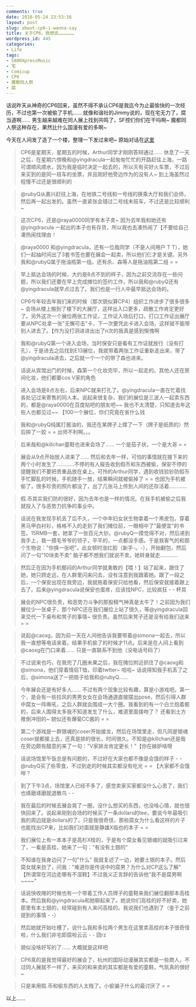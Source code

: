 ```yaml
---
comments: true
date: 2010-05-24 23:53:16
layout: post
slug: about-cp6-i-wanna-say
title: 关于CP6，我想说………………
wordpress_id: 445
categories:
- Life
tags:
- 5800XpressMusic
- 宅
- Comicup
- CP6
- 魔都同人祭
- 腐
---
```


话说昨天从神奇的CP6回来，虽然不得不承认CP6是我迄今为止最愉快的一次经历，不过也第一次被偷了手机…… 就像和谐社的Jimmy说的，现在宅无力了，腐当道啊…… 男生越来越难在同人展上找到共鸣了，SF控们你们在干吗啊~  魔都同人祭这种存在，果然比什么国漫有爱的多啊~




今天在人间发了造了一个楼，整理一下发过来吧~ 原始对话在[这里](http://renjian.com/c/1202311)





> CP6是星期天，星期五的时候，Arthur同学才刚刚答辩通过…… 休息了一天之后，在星期六傍晚和@yingdracula一起匆匆忙忙的开路赶往上海，一路可谓顺风顺水，因为我是临时决定一起去的，所以灭有买好火车票，不过后来买到的是同一班车的坐票，并且刚好他旁边作为的没有人~ 到上海虽然过程慢不过还是很顺利的

> @rubyQ从嘉兴赶往上海，在地铁二号线和一号线的换乘大厅和我们会师，然后再一起出发的。虽然一直紧张会错过二号线末班车，不过还是比较顺利~

> 这次CP6，还是@raya0000同学有本子卖~ 因为去年我和她还有@yingdracula 一起出的本子也有存货，所以我也去凑热闹了【不要给自己凑热闹找理由！

> @raya0000 和@yingdracula，还有一位哉同学（不是人间用户 T T），她们一起抽时间出了3套书签也要在展会一起卖，所以他们仨才是关键。另外我和@rubyQ属于拖油瓶第一组。还有杀、森等人是拖油瓶第二组 = =

> 早上抵达会场的时候，大约是8点不到的样子，因为之前交流存在一些问题，所以我们还要在早上完成摊位的签约工作，所以我和@rubyQ还有@yingdracula就早点过去了。我们也是一行人中最早抵达会场的。

> CP6今年较去年我们来的时候（那次貌似算CP4）组织工作进步了很多很多~ 会场从楼上搬到了楼下的大展厅，这样出入口更多，疏散工作肯定更好了。另外这次一个展位两张工作证，工作证入场后打口，打口工作证出展厅要从NPC处拿一张"无懈可击"卡，下一次要凭此卡进入会场，这样就不能带别人进去了。【作为没打洞进进出出了n次的我真是感到惭愧啊

> 我和@rubyQ第一个进入会场，当时保安只是看有工作证就放行（没有打孔），于是进去之后找到E13展位，我就带着两张工作证重新走出来，带了@yingdracula进去，之后就一个一个的带了森也进来。

> 话说从宾馆出门的时候，森第一个化妆完毕，所以一起走的。其他人还在房间化妆，他们都要cos V家的角色

> 进入会场是8点左右，后来NPC就来打孔了。@yingdracula一直在忙着找各处记过来寄售的同人本。说起来很复杂，我们的展位是三波人一起卖东西的，都是@raya0000在百度贴吧的朋友吧~~ 我也不太清楚，只知道去年这些人也都见过~~ 【100一个展位，你们究竟在省什么钱

> 我和@rubyQ纯属打酱油的，我还在某牌子上撑了一下（牌子是纸质的）然后摔了一跤 = = 出师不利啊。。。

> 后来哉和@killchan童鞋也进来会场了…… 一个是茄子状，一个是大哥 = =

> 展会从9点开始放人进来了…… 然后和去年一样，可怕的事情就在接下来的两个小时发生了…………不停的有人报告收到假币和东西被偷，保安不停的提醒我们不要把贵重品放在桌上。可怜的Arthur同学，遇到收钱验钞防假币手忙脚乱的时候，手机随手一放，结果瞬间就被偷掉了 = = 也因为手机被偷了，很多珍贵的照片都没了，出了几张马上传到人间的还存活着…………

> 假.币其实我们防的很好，因为去年也是一样的情况。在我手机被偷之后我就投入了与恶势力抗争的事业中。

> 话说在我发现手机丢了后不久，一个中年妇女状生物拿着一个黑皮包，穿着黑马甲白衬衫，格格不入的走到了我们摊位前，一眼相中了"最便宜"的书签。15RMB一套，她拿了一张百元大钞。@rubyQ一摸觉得不对，然后递到我手上，我一摸毛爷爷的领子，平平的，一点都没手感。于是我客气的和那个生物说："你换一张吧"。此女顿时涨红脸（新手-。-），开始翻包，然后问了一句"10块卖不卖" 脑子都不想我们就说不卖，她转身就走…………

> 然后正在因为手机郁闷的Arthur同学就勇敢的【喂！】站了起来，跟住了她，她只顾走远，在人群里闪来闪去，没有注意到我跟着她。跟了一段之后，一个保安出现在我旁边，我就拖着保安只给他看，然后保安就接着跟上去了。后来@yingdracula说保安也蛋疼，应该找NPC，比较疯狂 - - 杯具

> 展会的NPC很负责，和恶势力斗争的那股精气神真是太牛了！之前因为我们展位少一张桌子，那个NPC还在我们展位上站了很久，等@yingdracula回来交代一下桌布和凳子的事情~ 很负责。虽然后来凳子还是没有给我们送来 = =

> 说起@caoxg，因为前一天在人间他告诉我要带着@simona一起去，所以我一直想等电话来着。结果手机偷了的时候才11点。后来是在人间上看到@caoxg在门口来着…… 只是一直联系不到他（没电话号码了）

> 不过说来也巧，在我兜了几圈未果之后，我在摊位附近抓住了@caoxg和@simona，他们穿着情侣T恤，印着twtter~ 哈哈~ 话说得知我手机丢了之后，@simona送了一把扇子给我和@rubyQ……

> 今年展会还是有好多人…… 不过有两个现象比较有趣，算是小游戏吧。第一个，是会有一些拉风的男男女女在会场通道直接摆出pose，然后引得人群中腐女一阵嘶吼，之后人群就会围成一大个圈。我看到的有一个白兰抱着骸的，后来人围得太多我不知道发生了什么，难道里面接吻了？ 还看到土方推倒冲田的~ 貌似还有爆菊CC酱的 = =

> 第二个游戏是一群银魂的coser开始接龙，然后在场馆里走，但凡同是银魂coser就都接上去，还真是排的很长，时间很久。不知是@killchan还是哉在旁边颇有醋意的来了一句："V家排龙肯定更长！"【你在嫉妒啥呀

> 话说场馆里午饭总是有问题的，不过好在大家也都不像是会饿的样子 - - @rubyQ买了些零食，不过到走的时候其实都没有吃光 = = 【大家都不会饿咩？

> 到了下午3点，场馆里人已经不多了，感觉卖家买家都没什么心思了，我们也琢磨琢磨就退散鸟 - -

> 我在最后的时候去展会晃了一圈，没什么想买的东西，也没啥心情，就也很快回来了。说起来刚到会场的时候买了一条dollars的tee，要说今年最吸引我的周边就是dollars的了。只是我很奇怪，那些腐女为什么看这样的片子也能找出CP来，比如我们对面就是静雄X临也的本子 = =

> 我们展位上有一本本子是高杉X桂的，于是有个腐女看见银魂的就吸引过来了，一看是高桂，她来了一句："有没有土银的"

> 不知谁在我身边问了一句"什么" 我就复述了一边，她要土银的本子。然后腐女就来劲了，问我："难道你是传说中的腐男？为什么对CP这么了解" 【所谓常在河边走哪有不湿鞋】不过我义正言辞的告诉他"我不是腐男啊~~~~"

> 话说快收摊的时候也有一个带着工作人员牌子的童鞋来我们展位翻那本高桂本。然后我和@yingdracula和她聊起来了。她说你们高桂的好不好卖，她那里有本土银的，经常碰到有人来问高桂的。我说我们也遇到了（鉴于之前提到的事情 - -）

> 然后她就开始吐槽了，说什么我和多拉两个男生在这里卖高桂的本子很奇怪啦，什么我们非宅即腐啦云云 - - 囧rz

> 貌似没啥好写的了…… 大概就是这样吧

> CP6真的是我觉得最好的展会了，杭州的国际动漫展其实都是一些商人，不过同人展就不一样了，来买的和来卖的其实都是有爱的童鞋，气氛真的很好~

> 只是来用假.币和偷东西的人太贱了。小偷骗子什么的最讨厌了 = =





以上……
